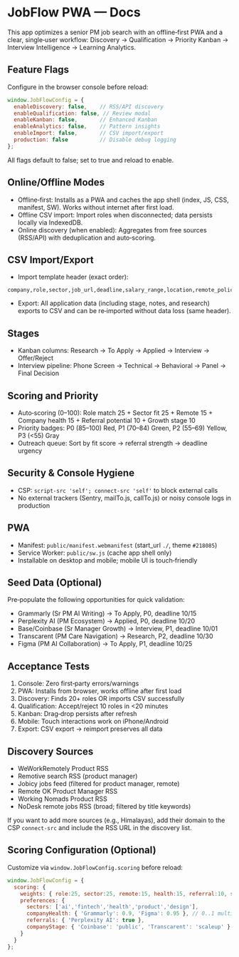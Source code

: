 # JobFlow PWA — Docs

This app optimizes a senior PM job search with an offline‑first PWA and a clear, single‑user workflow: Discovery → Qualification → Priority Kanban → Interview Intelligence → Learning Analytics.

## Feature Flags

Configure in the browser console before reload:

```javascript
window.JobFlowConfig = {
  enableDiscovery: false,    // RSS/API discovery
  enableQualification: false, // Review modal
  enableKanban: false,       // Enhanced Kanban
  enableAnalytics: false,    // Pattern insights
  enableImport: false,       // CSV import/export
  production: false          // Disable debug logging
};
```

All flags default to false; set to true and reload to enable.

## Online/Offline Modes

- Offline‑first: Installs as a PWA and caches the app shell (index, JS, CSS, manifest, SW). Works without internet after first load.
- Offline CSV import: Import roles when disconnected; data persists locally via IndexedDB.
- Online discovery (when enabled): Aggregates from free sources (RSS/API) with deduplication and auto‑scoring.

## CSV Import/Export

- Import template header (exact order):
```
company,role,sector,job_url,deadline,salary_range,location,remote_policy,contact_name,contact_linkedin,notes,fit_score
```
- Export: All application data (including stage, notes, and research) exports to CSV and can be re‑imported without data loss (same header).

## Stages

- Kanban columns: Research → To Apply → Applied → Interview → Offer/Reject
- Interview pipeline: Phone Screen → Technical → Behavioral → Panel → Final Decision

## Scoring and Priority

- Auto‑scoring (0–100): Role match 25 + Sector fit 25 + Remote 15 + Company health 15 + Referral potential 10 + Growth stage 10
- Priority badges: P0 (85–100) Red, P1 (70–84) Green, P2 (55–69) Yellow, P3 (<55) Gray
- Outreach queue: Sort by fit score → referral strength → deadline urgency

## Security & Console Hygiene

- CSP: `script-src 'self'; connect-src 'self'` to block external calls
- No external trackers (Sentry, mailTo.js, callTo.js) or noisy console logs in production

## PWA

- Manifest: `public/manifest.webmanifest` (start_url `./`, theme `#218085`)
- Service Worker: `public/sw.js` (cache app shell only)
- Installable on desktop and mobile; mobile UI is touch‑friendly

## Seed Data (Optional)

Pre‑populate the following opportunities for quick validation:

- Grammarly (Sr PM AI Writing) → To Apply, P0, deadline 10/15
- Perplexity AI (PM Ecosystem) → Applied, P0, deadline 10/20
- Base/Coinbase (Sr Manager Growth) → Interview, P1, deadline 10/01
- Transcarent (PM Care Navigation) → Research, P2, deadline 10/30
- Figma (PM AI Collaboration) → To Apply, P1, deadline 10/25

## Acceptance Tests

1. Console: Zero first‑party errors/warnings
2. PWA: Installs from browser, works offline after first load
3. Discovery: Finds 20+ roles OR imports CSV successfully
4. Qualification: Accept/reject 10 roles in <20 minutes
5. Kanban: Drag‑drop persists after refresh
6. Mobile: Touch interactions work on iPhone/Android
7. Export: CSV export → reimport preserves all data

## Discovery Sources
- WeWorkRemotely Product RSS
- Remotive search RSS (product manager)
- Jobicy jobs feed (filtered for product manager, remote)
- Remote OK Product Manager RSS
- Working Nomads Product RSS
- NoDesk remote jobs RSS (broad; filtered by title keywords)

If you want to add more sources (e.g., Himalayas), add their domain to the CSP `connect-src` and include the RSS URL in the discovery list.

## Scoring Configuration (Optional)
Customize via `window.JobFlowConfig.scoring` before reload:

```javascript
window.JobFlowConfig = {
  scoring: {
    weights: { role:25, sector:25, remote:15, health:15, referral:10, stage:10 },
    preferences: {
      sectors: ['ai','fintech','health','product','design'],
      companyHealth: { 'Grammarly': 0.9, 'Figma': 0.95 }, // 0..1 multiplier
      referrals: { 'Perplexity AI': true },
      companyStage: { 'Coinbase': 'public', 'Transcarent': 'scaleup' }
    }
  }
};
```
